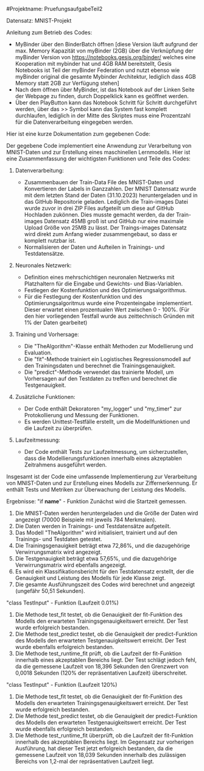 #Projektname: PruefungsaufgabeTeil2

Datensatz: MNIST-Projekt

Anleitung zum Betrieb des Codes:
-  MyBinder über den BinderBatch öffnen [diese Version läuft aufgrund der max. Memory Kapazität von myBinder (2GB) über die Verknüpfung der myBinder Version von https://notebooks.gesis.org/binder/ welches eine Kooperation mit mybinder hat und 4GB RAM bereitstellt, Gesis Notebooks ist Teil der myBinder Federation und nutzt ebenso wie myBinder original die gesamte Mybinder Architektur, lediglich dass 4GB Memory statt 2GB zur Verfügung stehen]
-  Nach dem öffnen über MyBinder, ist das Notebook auf der Linken Seite der Webpage zu finden, durch Doppelklick kann es geöffnet werden.
-  Über den PlayButton kann das Notebook Schritt für Schritt durchgeführt werden, über das >> Symbol kann das System fast komplett durchlaufen, lediglich in der Mitte des Skriptes muss eine Prozentzahl für die Datenverarbeitung eingegeben werden.


Hier ist eine kurze Dokumentation zum gegebenen Code:

Der gegebene Code implementiert eine Anwendung zur Verarbeitung von MNIST-Daten und zur Erstellung eines maschinellen Lernmodells. Hier ist eine Zusammenfassung der wichtigsten Funktionen und Teile des Codes:

1. Datenverarbeitung:
   - Zusammenbauen der Train-Data File des MNIST-Daten und Konvertieren der Labels in Ganzzahlen. Der MNIST Datensatz wurde mit dem letzten Stand der Daten (31.10.2023) heruntergeladen und in das GitHub Repositorie geladen. Lediglich die Train-images Datei wurde zuvor in drei ZIP Files aufgeteilt um diese auf GitHub Hochladen zukönnen. Dies musste gemacht werden, da der Train-images Datensatz 45MB groß ist und GitHub nur eine maximale Upload Größe von 25MB zu lässt. Der Traings-images Datensatz wird direkt zum Anfang wieder zusammengebaut, so dass er komplett nutzbar ist.
   - Normalisieren der Daten und Aufteilen in Trainings- und Testdatensätze.

2. Neuronales Netzwerk:
   - Definition eines mehrschichtigen neuronalen Netzwerks mit Platzhaltern für die Eingabe und Gewichts- und Bias-Variablen.
   - Festlegen der Kostenfunktion und des Optimierungsalgorithmus.
   - Für die Festlegung der Kostenfunktion und des Optimierungsalgoritmus wurde eine Prozenteingabe implementiert. Dieser erwartet einen prozentualen Wert zwischen 0 - 100%.
     (Für den hier vorliegenden Testfall wurde aus zeittechnisch Gründen mit 1% der Daten gearbeitet)

3. Training und Vorhersage:
   - Die "TheAlgorithm"-Klasse enthält Methoden zur Modellierung und Evaluation.
   - Die "fit"-Methode trainiert ein Logistisches Regressionsmodell auf den Trainingsdaten und berechnet die Trainingsgenauigkeit.
   - Die "predict"-Methode verwendet das trainierte Modell, um Vorhersagen auf den Testdaten zu treffen und berechnet die Testgenauigkeit.

4. Zusätzliche Funktionen:
   - Der Code enthält Dekoratoren "my_logger" und "my_timer" zur Protokollierung und Messung der Funktionen.
   - Es werden Unittest-Testfälle erstellt, um die Modellfunktionen und die Laufzeit zu überprüfen.

5. Laufzeitmessung:
   - Der Code enthält Tests zur Laufzeitmessung, um sicherzustellen, dass die Modellierungsfunktionen innerhalb eines akzeptablen Zeitrahmens ausgeführt werden.

Insgesamt ist der Code eine umfassende Implementierung zur Verarbeitung von MNIST-Daten und zur Erstellung eines Modells zur Ziffernerkennung. Er enthält Tests und Metriken zur Überwachung der Leistung des Modells.

Ergebnisse:
"if __name__" - Funktion
Zunächst wird die Startzeit gemessen.
1. Die MNIST-Daten werden heruntergeladen und die Größe der Daten wird angezeigt (70000 Beispiele mit jeweils 784 Merkmalen).
2. Die Daten werden in Trainings- und Testdatensätze aufgeteilt.
3. Das Modell "TheAlgorithm" wird initialisiert, trainiert und auf den Trainings- und Testdaten getestet.
4. Die Trainingsgenauigkeit beträgt etwa 72,86%, und die dazugehörige Verwirrungsmatrix wird angezeigt.
5. Die Testgenauigkeit beträgt etwa 57,65%, und die dazugehörige Verwirrungsmatrix wird ebenfalls angezeigt.
6. Es wird ein Klassifikationsbericht für den Testdatensatz erstellt, der die Genauigkeit und Leistung des Modells für jede Klasse zeigt.
7. Die gesamte Ausführungszeit des Codes wird berechnet und angezeigt (ungefähr 50,51 Sekunden).

"class TestInput" - Funktion (Laufzeit 0.01%)
1. Die Methode test_fit testet, ob die Genauigkeit der fit-Funktion des Modells den erwarteten Trainingsgenauigkeitswert erreicht. Der Test wurde erfolgreich bestanden.
2. Die Methode test_predict testet, ob die Genauigkeit der predict-Funktion des Modells den erwarteten Testgenauigkeitswert erreicht. Der Test wurde ebenfalls erfolgreich bestanden.
3. Die Methode test_runtime_fit prüft, ob die Laufzeit der fit-Funktion innerhalb eines akzeptablen Bereichs liegt. Der Test schlägt jedoch fehl, da die gemessene Laufzeit von 18,396 Sekunden den Grenzwert von 0,0018 Sekunden (120% der repräsentativen Laufzeit) überschreitet.

"class TestInput" - Funktion (Laufzeit 120%)
1. Die Methode test_fit testet, ob die Genauigkeit der fit-Funktion des Modells den erwarteten Trainingsgenauigkeitswert erreicht. Der Test wurde erfolgreich bestanden.
2. Die Methode test_predict testet, ob die Genauigkeit der predict-Funktion des Modells den erwarteten Testgenauigkeitswert erreicht. Der Test wurde ebenfalls erfolgreich bestanden.
3. Die Methode test_runtime_fit überprüft, ob die Laufzeit der fit-Funktion innerhalb des akzeptablen Bereichs liegt. Im Gegensatz zur vorherigen Ausführung, hat dieser Test jetzt erfolgreich bestanden, da die gemessene Laufzeit von 18,039 Sekunden innerhalb des zulässigen Bereichs von 1,2-mal der repräsentativen Laufzeit liegt.

